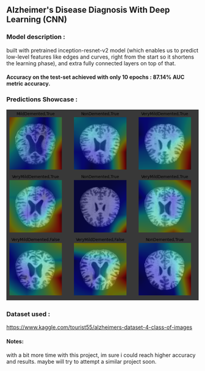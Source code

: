 ## Alzheimer's Disease Diagnosis With Deep Learning (CNN)
### Model description :
built with pretrained inception-resnet-v2 model (which enables us to predict low-level features like edges
and curves, right from the start so it shortens the learning phase), and extra fully connected layers on top of that.
#### Accuracy on the test-set achieved with only 10 epochs : <b> 87.14% AUC</b> metric accuracy.
### Predictions Showcase :
<img src="Showcase.png"/>

### Dataset used : 
https://www.kaggle.com/tourist55/alzheimers-dataset-4-class-of-images
#### Notes:
with a bit more time with this project, im sure i could reach higher accuracy and results. maybe will try to attempt a similar project soon.
